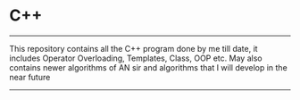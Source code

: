 # C++

****
This repository contains all the C++ program done by me till date, 
it includes Operator Overloading, Templates, Class, OOP etc.
May also contains newer algorithms of AN sir and algorithms that I will
develop in the near future
****







